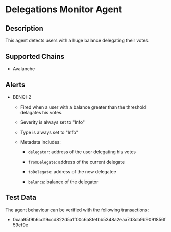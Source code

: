 
# Delegations Monitor Agent

## Description

This agent detects users with a huge balance delegating their votes.

## Supported Chains

- Avalanche

## Alerts


- BENQI-2
  - Fired when a user with a balance greater than the threshold delagates his votes.

  - Severity is always set to "Info" 
  - Type is always set to "Info" 
  - Metadata includes:
    * `delegator`: address of the user delegating his votes

    * `fromDelegate`: address of the current delegate
    * `toDelegate`: address of the new delegatee

    * `balance`: balance of the delegator

## Test Data

The agent behaviour can be verified with the following transactions:
- 0xaa95f9b6cd19ccd822d5a1f00c6a8fefbb5348a2eaa7d3cb9b9091856f59ef9e
